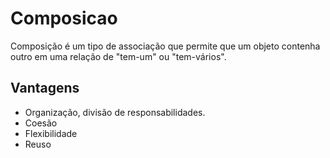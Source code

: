 # Composicao

Composição é um tipo de associação que permite que um objeto contenha outro em uma relação de "tem-um" ou "tem-vários".

## Vantagens

- Organização, divisão de responsabilidades.
- Coesão
- Flexibilidade
- Reuso
